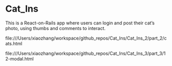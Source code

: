 # Cat_Ins
This is a React-on-Rails app where users can login and post their cat’s photo, using thumbs and comments to interact.

file:///Users/xiaozhang/workspace/github_repos/Cat_Ins/Cat_Ins_2/part_2/cats.html


file:///Users/xiaozhang/workspace/github_repos/Cat_Ins/Cat_Ins_3/part_3/12-modal.html 


